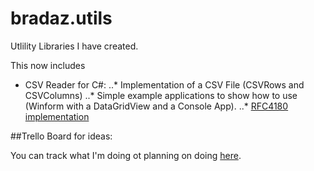 # bradaz.utils
Utlility Libraries I have created.

This now includes

* CSV Reader for C#:
..* Implementation of a CSV File (CSVRows and CSVColumns)
..* Simple example applications to show how to use (Winform with a DataGridView and a Console App).
..* [RFC4180 implementation](https://tools.ietf.org/html/rfc4180)


##Trello Board for ideas:

You can track what I'm doing ot planning on doing [here](https://trello.com/b/JTvVlc84/csvreader).

